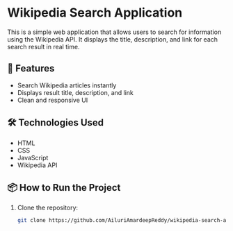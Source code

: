 # Wikipedia Search Application

This is a simple web application that allows users to search for information using the Wikipedia API. It displays the title, description, and link for each search result in real time.

## 🚀 Features
- Search Wikipedia articles instantly
- Displays result title, description, and link
- Clean and responsive UI

## 🛠 Technologies Used
- HTML
- CSS
- JavaScript
- Wikipedia API

## 📦 How to Run the Project
1. Clone the repository:
   ```bash
   git clone https://github.com/AiluriAmardeepReddy/wikipedia-search-app.git

